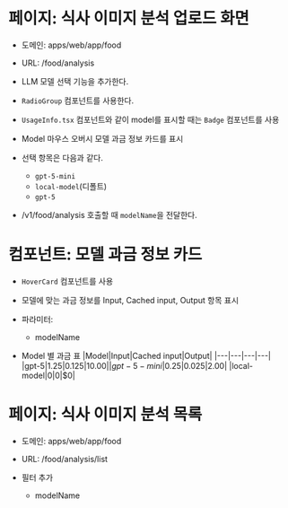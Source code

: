 # 페이지: 식사 이미지 분석 업로드 화면

- 도메인: apps/web/app/food
- URL: /food/analysis

- LLM 모델 선택 기능을 추가한다.
- `RadioGroup` 컴포넌트를 사용한다.
- `UsageInfo.tsx` 컴포넌트와 같이 model를 표시할 때는 `Badge` 컴포넌트를 사용
- Model 마우스 오버시 모델 과금 정보 카드를 표시
- 선택 항목은 다음과 같다.
  - `gpt-5-mini`
  - `local-model`(디폴트)
  - `gpt-5`

- /v1/food/analysis 호출할 때 `modelName`을 전달한다.


# 컴포넌트: 모델 과금 정보 카드

- `HoverCard` 컴포넌트를 사용
- 모델에 맞는 과금 정보를 Input, Cached input, Output 항목 표시
- 파라미터: 
  - modelName

- Model 별 과금 표
|Model|Input|Cached input|Output|
|---|---|---|---|
|gpt-5|$1.25|$0.125|$10.00|
|gpt-5-mini|$0.25|$0.025|$2.00|
|local-model|$0|$0|$0|

# 페이지: 식사 이미지 분석 목록

- 도메인: apps/web/app/food
- URL: /food/analysis/list

- 필터 추가
  - modelName